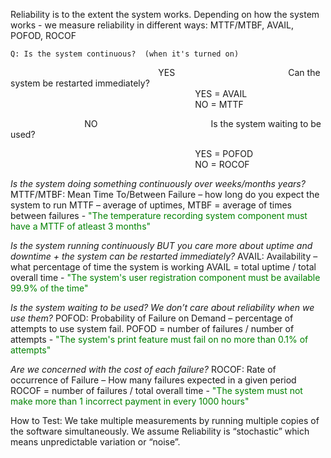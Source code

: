 Reliability is to the extent the system works. Depending on how the system works - we measure reliability in different ways: MTTF/MTBF, AVAIL, POFOD, ROCOF

	Q: Is the system continuous?  (when it's turned on)
                              
                              YES
                                             Can the system be restarted immediately?  
                                                                           YES = AVAIL
                                                                           NO = MTTF

                              NO
                                             Is the system waiting to be used?

                                                                           YES = POFOD
                                                                           NO = ROCOF


*Is the system doing something continuously over weeks/months years?*
MTTF/MTBF: Mean Time To/Between Failure – how long do you expect the system to run
MTTF – average of uptimes, MTBF = average of times between failures
	- <font style="color:green">"The temperature recording system component must have a MTTF of atleast 3 months"</font>

*Is the system running continuously BUT you care more about uptime and downtime + the system can be restarted immediately?*
AVAIL: Availability – what percentage of time the system is working
AVAIL = total uptime / total overall time
	- <font style="color:green">"The system's user registration component must be available 99.9% of the time"</font>

*Is the system waiting to be used? We don’t care about reliability when we use them?*
POFOD: Probability of Failure on Demand – percentage of attempts to use system fail.
POFOD = number of failures / number of attempts
	- <font style="color:green">"The system's print feature must fail on no more than 0.1% of attempts"</font>

*Are we concerned with the cost of each failure?*
ROCOF: Rate of occurrence of Failure – How many failures expected in a given period
ROCOF = number of failures / total overall time
		- <font style="color:green">"The system must not make more than 1 incorrect payment in every 1000 hours"</font>


How to Test: 
We take multiple measurements by running multiple copies of the software simultaneously.  We assume Reliability is “stochastic” which means unpredictable variation or “noise”.